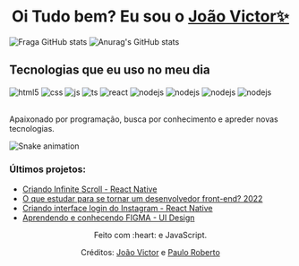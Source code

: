 ### <div>
  
  <h1 align="center">
    Oi Tudo bem? Eu sou o 
    <a href="https://www.linkedin.com/in/viktor-tsuoni-a3b45a233/">João Victor✨</a>
  </h1>


![Fraga GitHub stats](https://github-readme-stats.vercel.app/api?username=ViktorTsuoni&show_icons=true&theme=transparent&count_private=true)
![Anurag's GitHub stats](https://github-readme-stats.vercel.app/api?username=anuraghazra&show_icons=true&theme=transparent)
  
## Tecnologias que eu uso no meu dia

<div style="display: inline_block">
  <img align="center" alt="html5" src="https://img.shields.io/badge/HTML5-E34F26?style=for-the-badge&logo=html5&logoColor=white" />
  <img align="center" alt="css" src="https://img.shields.io/badge/CSS3-1572B6?style=for-the-badge&logo=css3&logoColor=white" />
  <img align="center" alt="js" src="https://img.shields.io/badge/JavaScript-F7DF1E?style=for-the-badge&logo=javascript&logoColor=black" />
  <img align="center" alt="ts" src="https://img.shields.io/badge/TypeScript-007ACC?style=for-the-badge&logo=typescript&logoColor=white" />
  <img align="center" alt="react" src="https://img.shields.io/badge/React-20232A?style=for-the-badge&logo=react&logoColor=61DAFB" />
  <img align="center" alt="nodejs" src="https://img.shields.io/badge/Node.js-43853D?style=for-the-badge&logo=node.js&logoColor=white" />
  <img align="center" alt="nodejs" src="https://img.shields.io/badge/MySQL-00000F?style=for-the-badge&logo=mysql&logoColor=white" />
  <img align="center" alt="nodejs" src="https://img.shields.io/badge/Kotlin-0095D5?&style=for-the-badge&logo=kotlin&logoColor=white" />
  <img align="center" alt="nodejs" src="https://img.shields.io/badge/Ruby-CC342D?style=for-the-badge&logo=ruby&logoColor=white" />
</div><br/>

Apaixonado por programação, busca por conhecimento e apreder novas tecnologias.

  ![Snake animation](https://github.com/danielbped/danielbped/blob/output/github-contribution-grid-snake.svg)
  
</div>

### Últimos projetos:
- [Criando Infinite Scroll - React Native](https://youtu.be/TjkFGrjkXfc)<br/>
- [O que estudar para se tornar um desenvolvedor front-end? 2022](https://youtu.be/Ab-kGzlCCWI)<br/>
- [Criando interface login do Instagram - React Native](https://youtu.be/pSV9Wh_p2Cg)<br/>
- [Aprendendo e conhecendo FIGMA - UI Design](https://youtu.be/KRCfX25yFf4)<br/>

<div align="center">
  <p>Feito com :heart: e JavaScript.</p>
  <p>Créditos: <a href="https://www.linkedin.com/in/viktor-tsuoni-a3b45a233/">João Victor</a> e <a href="https://www.linkedin.com/in/viktor-tsuoni-a3b45a233/">Paulo Roberto</a></p>
</div>
